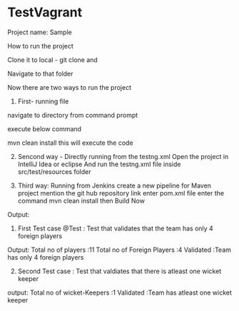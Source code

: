 # TestVagrant

Project name: Sample

How to run the project

Clone it to local - git clone  and

Navigate to that folder

Now there are two ways to run the project

1) First- running file

navigate to directory from command prompt

execute below command

  mvn clean install 
this will execute the code

2) Sencond way - Directly running from the testng.xml 
Open the project in IntelliJ Idea or eclipse
And run the testng.xml file inside src/test/resources folder

3) Third way: Running from Jenkins
create a new pipeline for Maven project
mention the git hub repository link
enter pom.xml  file 
enter the command mvn clean install
then Build Now


Output: 

1) First Test case @Test : Test that validates that the team has only 4 foreign players

Output: 
Total no of players :11
Total no of Foreign Players :4
Validated :Team  has only 4 foreign players


2) Second Test case : Test that valdiates that there is atleast one wicket keeper

output:
Total no of wicket-Keepers :1
Validated :Team  has atleast one wicket keeper




